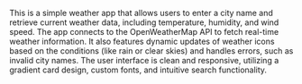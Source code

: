 This is a simple weather app that allows users to enter a city name and retrieve current weather data, including temperature, humidity, and wind speed. The app connects to the OpenWeatherMap API to fetch real-time weather information. It also features dynamic updates of weather icons based on the conditions (like rain or clear skies) and handles errors, such as invalid city names. The user interface is clean and responsive, utilizing a gradient card design, custom fonts, and intuitive search functionality.
